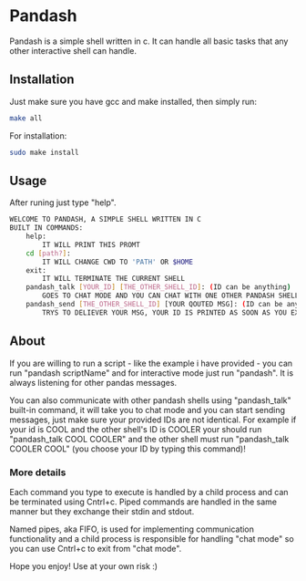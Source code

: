 # Pandash

Pandash is a simple shell written in c. It can handle all basic tasks that any other interactive shell can handle.

## Installation

Just make sure you have gcc and make installed, then simply run:

```bash
make all
```
For installation:
```bash
sudo make install
```

## Usage
After runing just type "help".
```bash
WELCOME TO PANDASH, A SIMPLE SHELL WRITTEN IN C
BUILT IN COMMANDS:
	help:
		IT WILL PRINT THIS PROMT
	cd [path?]:
		IT WILL CHANGE CWD TO 'PATH' OR $HOME
	exit:
		IT WILL TERMINATE THE CURRENT SHELL
	pandash_talk [YOUR_ID] [THE_OTHER_SHELL_ID]: (ID can be anything)
		GOES TO CHAT MODE AND YOU CAN CHAT WITH ONE OTHER PANDASH SHELL
	pandash_send [THE_OTHER_SHELL_ID] [YOUR QOUTED MSG]: (ID can be anything)
		TRYS TO DELIEVER YOUR MSG, YOUR ID IS PRINTED AS SOON AS YOU EXECUTE THIS PROGRAM
```

## About
If you are willing to run a script - like the example i have provided - you can run "pandash scriptName" and for interactive mode just run "pandash". It is always listening for other pandas messages.

You can also communicate with other pandash shells using "pandash_talk" built-in command, it will take you to chat mode and you can start sending messages, just make sure your provided IDs are not identical. For example if your id is COOL and the other shell's ID is COOLER your should run "pandash_talk COOL COOLER" and the other shell must run "pandash_talk COOLER COOL" (you choose your ID by typing this command)!

### More details
Each command you type to execute is handled by a child process and can be terminated using Cntrl+c. Piped commands are handled in the same manner but they exchange their stdin and stdout.

Named pipes, aka FIFO, is used for implementing communication functionality and a child process is responsible for handling "chat mode" so you can use Cntrl+c to exit from "chat mode".

Hope you enjoy! Use at your own risk :)
